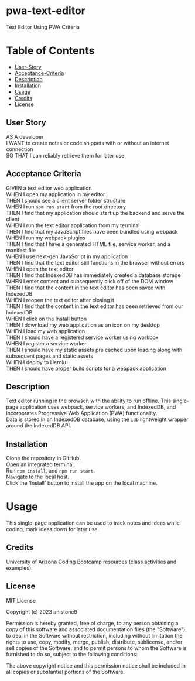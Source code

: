 # pwa-text-editor
Text Editor Using PWA Criteria    

# Table of Contents   
- [User-Story](#user-story)
- [Acceptance-Criteria](#acceptance-criteria)
- [Description](#description)   
- [Installation](#installation)
- [Usage](#usage)
- [Credits](#credits)  
- [License](#license) 

## User Story  
AS A developer    
I WANT to create notes or code snippets with or without an internet connection     
SO THAT I can reliably retrieve them for later use      
  
## Acceptance Criteria    
GIVEN a text editor web application    
WHEN I open my application in my editor    
THEN I should see a client server folder structure    
WHEN I run `npm run start` from the root directory   
THEN I find that my application should start up the backend and serve the client    
WHEN I run the text editor application from my terminal   
THEN I find that my JavaScript files have been bundled using webpack   
WHEN I run my webpack plugins   
THEN I find that I have a generated HTML file, service worker, and a manifest file   
WHEN I use next-gen JavaScript in my application   
THEN I find that the text editor still functions in the browser without errors   
WHEN I open the text editor   
THEN I find that IndexedDB has immediately created a database storage   
WHEN I enter content and subsequently click off of the DOM window   
THEN I find that the content in the text editor has been saved with IndexedDB   
WHEN I reopen the text editor after closing it   
THEN I find that the content in the text editor has been retrieved from our IndexedDB   
WHEN I click on the Install button   
THEN I download my web application as an icon on my desktop   
WHEN I load my web application   
THEN I should have a registered service worker using workbox   
WHEN I register a service worker   
THEN I should have my static assets pre cached upon loading along with subsequent pages and static assets     
WHEN I deploy to Heroku    
THEN I should have proper build scripts for a webpack application    

## Description     
Text editor running in the browser, with the ability to run offline. This single-page application uses webpack, service workers, and IndexedDB, and incorporates Progressive Web Application (PWA) functionality.      
Data is stored in an IndexedDB database, using the `idb` lightweight wrapper around the IndexedDB API.            

## Installation   
Clone the repository in GitHub.  
Open an integrated terminal.    
Run `npm install`, and `npm run start`.    
Navigate to the local host.   
Click the 'Install' button to install the app on the local machine.                      

# Usage    
This single-page application can be used to track notes and ideas while coding, mark ideas down for later use.               

## Credits   
University of Arizona Coding Bootcamp resources (class activities and examples).    

## License  

MIT License

Copyright (c) 2023 anistone9

Permission is hereby granted, free of charge, to any person obtaining a copy
of this software and associated documentation files (the "Software"), to deal
in the Software without restriction, including without limitation the rights
to use, copy, modify, merge, publish, distribute, sublicense, and/or sell
copies of the Software, and to permit persons to whom the Software is
furnished to do so, subject to the following conditions:

The above copyright notice and this permission notice shall be included in all
copies or substantial portions of the Software.   
